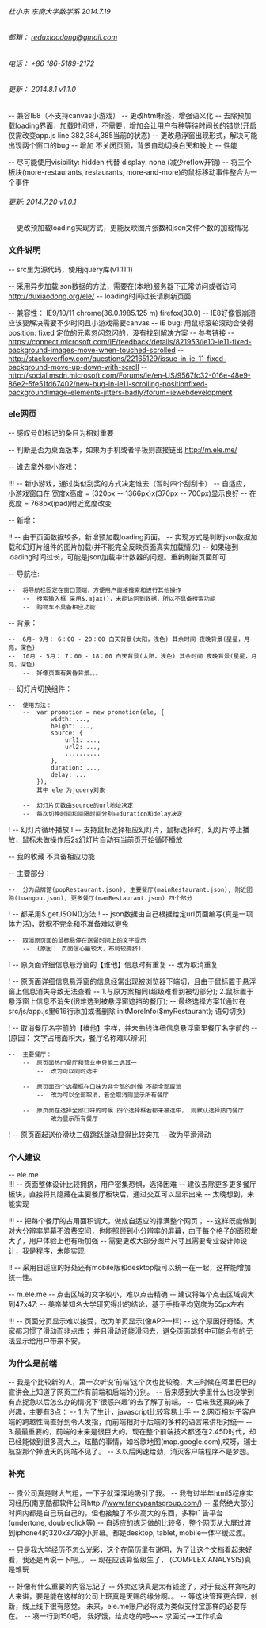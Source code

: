###### 	杜小东 东南大学数学系 2014.7.19
######	邮箱： reduxiaodong@gmail.com
######	电话： +86 186-5189-2172

######	更新： 2014.8.1 v1.1.0
--	兼容IE8（不支持canvas小游戏）
--	更改html标签，增强语义化
--	去除预加载loading界面，加载时间短，不需要，增加会让用户有种等待时间长的错觉(开启仅需改变app.js line 382,384,385当前的状态)
--	更改悬浮窗出现形式，解决可能出现两个窗口的bug
--	增加 不关闭页面，背景自动切换白天和晚上
--	性能

--	尽可能使用visibility: hidden 代替 display: none (减少reflow开销)
--	将三个板块(more-restaurants, restaurants, more-and-more)的鼠标移动事件整合为一个事件

######	更新: 2014.7.20 v1.0.1
--	更改预加载loading实现方式，更能反映图片张数和json文件个数的加载情况

### 文件说明
--	src里为源代码，使用jquery库(v1.11.1)

--	采用异步加载json数据的方法，需要在(本地)服务器下正常访问或者访问 http://duxiaodong.org/ele/
	--	loading时间过长请刷新页面

--	兼容性：	IE9/10/11 chrome(36.0.1985.125 m) firefox(30.0)
	--	IE8好像很崩溃应该要解决需要不少时间且小游戏需要canvas
	--	IE bug:	用鼠标滚轮滚动会使得position: fixed 定位的元素忽闪忽闪的，没有找到解决方案
		--	参考链接
			--	https://connect.microsoft.com/IE/feedback/details/821953/ie10-ie11-fixed-background-images-move-when-touched-scrolled
			--	http://stackoverflow.com/questions/22165129/issue-in-ie-11-fixed-background-move-up-down-with-scroll
			--	http://social.msdn.microsoft.com/Forums/ie/en-US/9567fc32-016e-48e9-86e2-5fe51fd67402/new-bug-in-ie11-scrolling-positionfixed-backgroundimage-elements-jitters-badly?forum=iewebdevelopment	

### ele网页
--	感叹号(!)标记的条目为相对重要

-- 	判断是否为桌面版本，如果为手机或者平板则直接链出 http://m.ele.me/

--	谁去拿外卖小游戏：

!!!	--	新小游戏，通过类似刮奖的方式决定谁去（暂时四个刮刮卡）
	--	自适应， 小游戏窗口在 宽度x高度 = (320px -- 1366px)x(370px -- 700px)显示良好
			-- 在宽度 = 768px(ipad)附近宽度改变

--	新增：

!!	--	由于页面数据较多，新增预加载loading页面。
		--	实现方式是判断json数据加载和幻灯片组件的图片加载(并不能完全反映页面真实加载情况)
		--	如果碰到loading时间过长，可能是json加载中计数器的问题。重新刷新页面即可

-- 	导航栏:

	--	将导航栏固定在窗口顶端，方便用户直接搜索和进行其他操作
		--	搜索输入框 采用$.ajax()，未能访问到数据，所以不具备搜索功能
		--	购物车不具备相应功能

--	背景：

	--	6月- 9月： 6：00 - 20：00 白天背景(太阳，浅色) 其余时间 夜晚背景(星星，月亮，深色)
	--	10月 - 5月： 7：00 - 18：00 白天背景(太阳，浅色) 其余时间 夜晚背景(星星，月亮，深色)
		--	好像页面有黄昏背景。。。

--	幻灯片切换组件： 

	--	使用方法： 
		--	var promotion = new promotion(ele, {
				width: ...,
				height: ...,
				source: {
					url1: ...,
					url2: ...,
					..........
				},
				duration: ...,
				delay: ...
			});
			其中 ele 为jquery对象

		--	幻灯片页数由source的url地址决定 
		--	每次切换时间和间隔时间分别由duration和delay决定
!		--	幻灯片循环播放
!		--	支持鼠标选择相应幻灯片，鼠标选择时，幻灯片停止播放，鼠标未做操作后2s幻灯片自动有当前页开始循环播放

--	我的收藏 不具备相应功能

--	主要部分：

	--	分为品牌馆(popRestaurant.json), 主要餐厅(mainRestaurant.json), 附近团购(tuangou.json), 更多餐厅(mamRestaurant.json) 四个部分
!	--	都采用$.getJSON()方法
!	--	json数据由自己根据给定url页面编写(真是一项体力活)，数据不完全和不准备难以避免

	--	取消原页面的鼠标悬停在送餐时间上的文字提示
		--	(原因： 页面信心量较大，布局较拥挤)

!	--	原页面详细信息悬浮窗的【维他】信息时有重复
		--	改为取消重复

!	--	原页面详细信息悬浮窗的信息经常出现被浏览器下端切，且由于鼠标置于悬浮窗上信息消失导致无法查看
		--	1.与原方案相同(超级难看到被切部分); 2.鼠标置于悬浮窗上信息不消失(很难选到被悬浮窗遮挡的餐厅);
		--	最终选择方案1(通过在src/js/app.js里616行添加或者删除 initMoreInfo($myRestaurant); 语句切换)

!	--	取消餐厅名字前的【维他】字样，并未曲线详细信息悬浮窗里餐厅名字前的
		--	(原因： 文字占用面积大，餐厅名称难以辨识)

	--	主要餐厅：
		--	原页面热门餐厅和营业中只能二选其一
			--	改为可以同时选中

		--	原页面四个选择框在口味为非全部的时候 不能全部取消
			--	改为可以全部取消，若全取消则显示所有餐厅

		--	原页面在选择全部口味的时候 四个选择框若都未被选中， 则默认选择热门餐厅
			--	改为显示所有餐厅

!		--	原页面起送价滑块三级跳跃跳动显得比较突兀
			--	改为平滑滑动


###	个人建议

--	ele.me 	
!!!	--	页面整体设计比较拥挤，用户密集恐惧，选择困难
		--	建议去除更多更多餐厅板块，直接将其隐藏在主要餐厅板块后，通过交互可以显示出来
			--	太晚想到，未能实现

!!!	--	把每个餐厅的占用面积调大，做成自适应的撑满整个网页；
		--	这样既能做到对大分辨率屏幕不浪费空间，也能照顾到小分辨率的屏幕，由于每个格子的面积增大了，用户体验上也有所加强
			--	需要更改大部分图片尺寸且需要专业设计师设计，我是程序，未能实现

!!	--	采用自适应的好处还有mobile版和desktop版可以统一在一起，这样能增加统一性。

--	m.ele.me
	--	点击区域的文字较小，难以点击精确
		--	建议将每个点击区域调大到47x47;
			--	美帝某知名大学研究得出的结论，基于手指平均宽度为55px左右

!!!	--	页面分页显示难以接受，改为单页显示(像APP一样)
		--	这个原因好奇怪，大家都习惯了滑动而非点击； 并且滑动还能滑回去，避免页面跳转中可能会有的无法显示给用户带来不安。


###	为什么是前端

--	我是个比较新的人，第一次听说‘前端’这个次也比较晚，大三时候在阿里巴巴的宣讲会上知道了网页工作有前端和后端的分别。
--	后来感到大学里什么也没学到有点捉急以后怎么办的情况下‘很感兴趣’的去了解了前端。
--	后来我还真的来了兴趣，主要有3点：
	--	1.为了生计，javascript比较容易上手
	--	2.网页相对于客户端的跨越性简直好到令人发指，而前端相对于后端的多种的语言来讲相对统一
	--	3.最最重要的，前端的未来是很巨大的。现在整个前端技术都还在2.45D时代，却已经能做到很多高大上，炫酷的事情，如谷歌地图(map.google.com),哎呀，瑞士航空那个掉渣天的网站不见了。 
	--	3.以后网速给劲，消灭客户端程序不是梦想。


###	补充

--	贵公司真是财大气粗，一下子就深深地吸引了我。
--	我有过半年html5程序实习经历(南京酷都软件公司http://www.fancypantsgroup.com/)
--	虽然绝大部分时间内都是自己玩自己的，但也接触了不少高大的东西，多种广告平台(undertone, doubleclick等)
--	自适应的练习做的比较多，整个网页从大屏过渡到iphone4的320x373的小屏幕。都是desktop, tablet, mobile一体平缓过渡。

--	只是我大学经历不怎么光彩，这个在简历里有说明，为了让这个文档看起来好看，我还是再说一下吧。。
--	现在应该算留级生了， (COMPLEX ANALYSIS)真是难玩

--	好像有什么重要的内容忘记了
--	外卖这块真是太有钱途了，对于我这样贪吃的人来讲，要是能在这样的公司上班真是天赐的缘分啊。。 
--	等这块管理更合理，创新，线上线下很有感觉。 未来，ele.me账户必将成为类似支付宝那样的必要存在。
--	凑一行到150吧， 我好饿，给点吃的吧~~~ 求面试-->工作机会